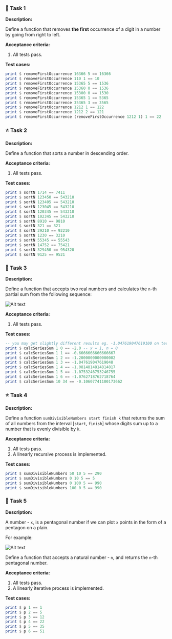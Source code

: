 ### 🌟 Task 1

**Description:**

Define a function that removes **the first** occurrence of a digit in a number by going from right to left.

**Acceptance criteria:**

1. All tests pass.

**Test cases:**

```haskell
print $ removeFirstOccurrence 16366 5 == 16366
print $ removeFirstOccurrence 110 1 == 10
print $ removeFirstOccurrence 15365 5 == 1536
print $ removeFirstOccurrence 15360 0 == 1536
print $ removeFirstOccurrence 15300 0 == 1530
print $ removeFirstOccurrence 15365 1 == 5365
print $ removeFirstOccurrence 35365 3 == 3565
print $ removeFirstOccurrence 1212 1 == 122
print $ removeFirstOccurrence 1212 2 == 121
print $ removeFirstOccurrence (removeFirstOccurrence 1212 1) 1 == 22
```

### ⭐ Task 2

**Description:**

Define a function that sorts a number in descending order.

**Acceptance criteria:**

1. All tests pass.

**Test cases:**

```haskell
print $ sortN 1714 == 7411
print $ sortN 123450 == 543210
print $ sortN 123405 == 543210
print $ sortN 123045 == 543210
print $ sortN 120345 == 543210
print $ sortN 102345 == 543210
print $ sortN 8910 == 9810
print $ sortN 321 == 321
print $ sortN 29210 == 92210
print $ sortN 1230 == 3210
print $ sortN 55345 == 55543
print $ sortN 14752 == 75421
print $ sortN 329450 == 954320
print $ sortN 9125 == 9521
```

### 💫 Task 3

**Description:**

Define a function that accepts two real numbers and calculates the `n`-th partial sum from the following sequence:

![Alt text](assets/sequence.png?raw=true "sequence")

**Acceptance criteria:**

1. All tests pass.

**Test cases:**

```haskell
-- you may get slightly different results eg. -1.047619047619100 on test 4 <- not a problem
print $ calcSeriesSum 1 0 == -2.0 -- x = 1, n = 0
print $ calcSeriesSum 1 1 == -0.6666666666666667
print $ calcSeriesSum 1 2 == -1.2000000000000002
print $ calcSeriesSum 1 3 == -1.047619047619048
print $ calcSeriesSum 1 4 == -1.0814814814814817
print $ calcSeriesSum 1 5 == -1.0753246753246755
print $ calcSeriesSum 1 6 == -1.0762718762718764
print $ calcSeriesSum 10 34 == -0.10607741100173662
```

### ⭐ Task 4

**Description:**

Define a function `sumDivisibleNumbers start finish k` that returns the sum of all numbers from the interval [`start`, `finish`] whose digits sum up to a number that is evenly divisible by `k`.

**Acceptance criteria:**

1. All tests pass.
2. A linearly recursive process is implemented.

**Test cases:**

```haskell
print $ sumDivisibleNumbers 50 10 5 == 290
print $ sumDivisibleNumbers 0 10 5 == 5
print $ sumDivisibleNumbers 0 100 5 == 990
print $ sumDivisibleNumbers 100 0 5 == 990
```

### 🌟 Task 5

**Description:**

A number - `x`, is a pentagonal number if we can plot `x` points in the form of a pentagon on a plain.

For example:

![Alt text](assets/pentagon.png?raw=true "pentagon")

Define a function that accepts a natural number - `n`, and returns the `n`-th pentagonal number.

**Acceptance criteria:**

1. All tests pass.
2. A linearly iterative process is implemented.

**Test cases:**

```haskell
print $ p 1 == 1
print $ p 2 == 5
print $ p 3 == 12
print $ p 4 == 22
print $ p 5 == 35
print $ p 6 == 51
```